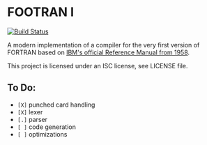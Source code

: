 FOOTRAN I
=========

[![Build Status](https://travis-ci.org/oreissig/FOOTRAN-I.svg)](https://travis-ci.org/oreissig/FOOTRAN-I)

A modern implementation of a compiler for the very first version of FORTRAN based on [IBM's official Reference Manual from 1958](http://bitsavers.trailing-edge.com/pdf/ibm/704/C28-6003_704_FORTRAN_Oct58.pdf).

This project is licensed under an ISC license, see LICENSE file.

To Do:
------
- `[X]` punched card handling
- `[X]` lexer
- `[.]` parser
- `[ ]` code generation
- `[ ]` optimizations
